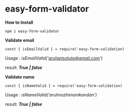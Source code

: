 # easy-form-validator

**How to Install**

`npm i easy-form-validator`

**Validate email**

`const { isEmailValid } = require('easy-form-validation)`

Usage : _isEmailValid('arulgetsolute@gmail.com')_

result: _**True | false**_


**Validate name**

`const { isNameValid } = require('easy-form-validation)`

Usage : _isNameValid('arulmozhimanikandan')_

result: _**True | false**_